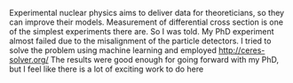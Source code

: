 Experimental nuclear physics aims to deliver data for theoreticians, so they can improve their models. Measurement of differential cross section is one of the simplest experiments there are. So I was told.
My PhD experiment almost failed due to the misalignment of the particle detectors. I tried to solve the problem using machine learning and employed http://ceres-solver.org/
The results were good enough for going forward with my PhD, but I feel like there is a lot of exciting work to do here

